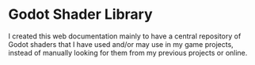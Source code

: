 # Godot Shader Library

I created this web documentation mainly to have a central repository of Godot shaders that I have used and/or may use in my game projects, instead of manually looking for them from my previous projects or online. 

